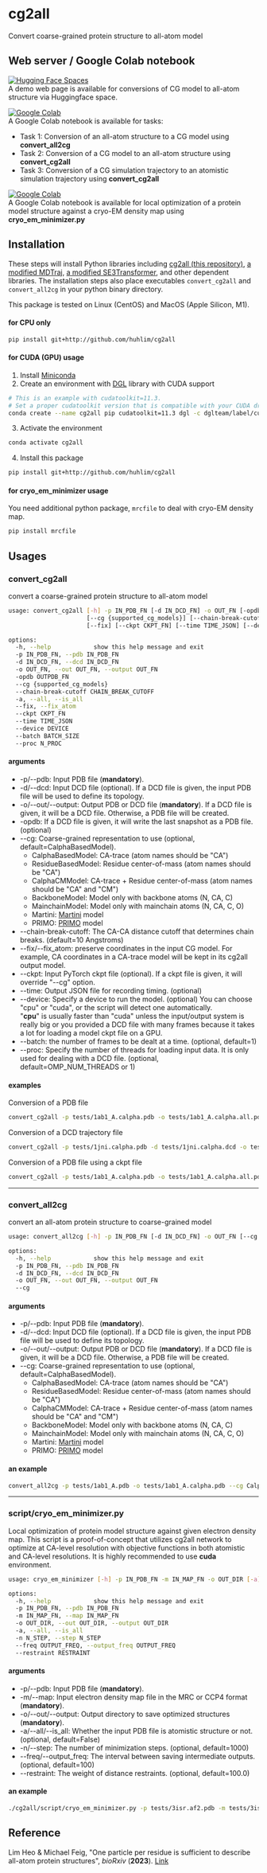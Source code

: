 # cg2all
Convert coarse-grained protein structure to all-atom model

## Web server / Google Colab notebook
[![Hugging Face Spaces](https://img.shields.io/badge/%F0%9F%A4%97%20Hugging%20Face-Spaces-blue)](https://huggingface.co/spaces/huhlim/cg2all)</br>
A demo web page is available for conversions of CG model to all-atom structure via Huggingface space.</br>

[![Google Colab](https://colab.research.google.com/assets/colab-badge.svg)](https://colab.research.google.com/github/huhlim/cg2all/blob/main/cg2all.ipynb)</br>
A Google Colab notebook is available for tasks:
- Task 1: Conversion of an all-atom structure to a CG model using __convert_all2cg__
- Task 2: Conversion of a CG model to an all-atom structure using __convert_cg2all__
- Task 3: Conversion of a CG simulation trajectory to an atomistic simulation trajectory using __convert_cg2all__

[![Google Colab](https://colab.research.google.com/assets/colab-badge.svg)](https://colab.research.google.com/github/huhlim/cg2all/blob/main/cryo_em_minimizer.ipynb)</br>
A Google Colab notebook is available for local optimization of a protein model structure against a cryo-EM density map using __cryo_em_minimizer.py__

## Installation
These steps will install Python libraries including [cg2all (this repository)](https://github.com/huhlim/cg2all), [a modified MDTraj](https://github.com/huhlim/mdtraj), [a modified SE3Transformer](https://github.com/huhlim/SE3Transformer), and other dependent libraries. The installation steps also place executables `convert_cg2all` and `convert_all2cg` in your python binary directory.

This package is tested on Linux (CentOS) and MacOS (Apple Silicon, M1).

#### for CPU only
```bash
pip install git+http://github.com/huhlim/cg2all
```
#### for CUDA (GPU) usage
1. Install [Miniconda](https://docs.conda.io/en/latest/miniconda.html)
2. Create an environment with [DGL](https://www.dgl.ai/pages/start.html) library with CUDA support
```bash
# This is an example with cudatoolkit=11.3.
# Set a proper cudatoolkit version that is compatible with your CUDA drivier and DGL library.
conda create --name cg2all pip cudatoolkit=11.3 dgl -c dglteam/label/cu113
```
3. Activate the environment
```bash
conda activate cg2all
```
4. Install this package
```bash
pip install git+http://github.com/huhlim/cg2all
```

#### for cryo_em_minimizer usage
You need additional python package, `mrcfile` to deal with cryo-EM density map.
```bash
pip install mrcfile
```

## Usages
### convert_cg2all
convert a coarse-grained protein structure to all-atom model
```bash
usage: convert_cg2all [-h] -p IN_PDB_FN [-d IN_DCD_FN] -o OUT_FN [-opdb OUTPDB_FN]
                      [--cg {supported_cg_models}] [--chain-break-cutoff CHAIN_BREAK_CUTOFF] [-a]
                      [--fix] [--ckpt CKPT_FN] [--time TIME_JSON] [--device DEVICE] [--batch BATCH_SIZE] [--proc N_PROC]

options:
  -h, --help            show this help message and exit
  -p IN_PDB_FN, --pdb IN_PDB_FN
  -d IN_DCD_FN, --dcd IN_DCD_FN
  -o OUT_FN, --out OUT_FN, --output OUT_FN
  -opdb OUTPDB_FN
  --cg {supported_cg_models}
  --chain-break-cutoff CHAIN_BREAK_CUTOFF
  -a, --all, --is_all
  --fix, --fix_atom
  --ckpt CKPT_FN
  --time TIME_JSON
  --device DEVICE
  --batch BATCH_SIZE
  --proc N_PROC
```
#### arguments
* -p/--pdb: Input PDB file (**mandatory**).
* -d/--dcd: Input DCD file (optional). If a DCD file is given, the input PDB file will be used to define its topology.
* -o/--out/--output: Output PDB or DCD file (**mandatory**). If a DCD file is given, it will be a DCD file. Otherwise, a PDB file will be created.
* -opdb: If a DCD file is given, it will write the last snapshot as a PDB file. (optional)
* --cg: Coarse-grained representation to use (optional, default=CalphaBasedModel).
  - CalphaBasedModel: CA-trace (atom names should be "CA")
  - ResidueBasedModel: Residue center-of-mass (atom names should be "CA")
  - CalphaCMModel: CA-trace + Residue center-of-mass (atom names should be "CA" and "CM")
  - BackboneModel: Model only with backbone atoms (N, CA, C)
  - MainchainModel: Model only with mainchain atoms (N, CA, C, O)
  - Martini: [Martini](http://cgmartini.nl/) model
  - PRIMO: [PRIMO](http://dx.doi.org/10.1002/prot.22645) model
* --chain-break-cutoff: The CA-CA distance cutoff that determines chain breaks. (default=10 Angstroms)
* --fix/--fix_atom: preserve coordinates in the input CG model. For example, CA coordinates in a CA-trace model will be kept in its cg2all output model.
* --ckpt: Input PyTorch ckpt file (optional). If a ckpt file is given, it will override "--cg" option.
* --time: Output JSON file for recording timing. (optional)
* --device: Specify a device to run the model. (optional) You can choose "cpu" or "cuda", or the script will detect one automatically. </br>
  "**cpu**" is usually faster than "cuda" unless the input/output system is really big or you provided a DCD file with many frames because it takes a lot for loading a model ckpt file on a GPU.
* --batch: the number of frames to be dealt at a time. (optional, default=1)
* --proc: Specify the number of threads for loading input data. It is only used for dealing with a DCD file. (optional, default=OMP_NUM_THREADS or 1)

#### examples
Conversion of a PDB file
```bash
convert_cg2all -p tests/1ab1_A.calpha.pdb -o tests/1ab1_A.calpha.all.pdb --cg CalphaBasedModel
```
Conversion of a DCD trajectory file
```bash
convert_cg2all -p tests/1jni.calpha.pdb -d tests/1jni.calpha.dcd -o tests/1jni.calpha.all.dcd --cg CalphaBasedModel
```
Conversion of a PDB file using a ckpt file
```bash
convert_cg2all -p tests/1ab1_A.calpha.pdb -o tests/1ab1_A.calpha.all.pdb --ckpt CalphaBasedModel-104.ckpt
```
<hr/>

### convert_all2cg
convert an all-atom protein structure to coarse-grained model
```bash
usage: convert_all2cg [-h] -p IN_PDB_FN [-d IN_DCD_FN] -o OUT_FN [--cg {supported_cg_models}]

options:
  -h, --help            show this help message and exit
  -p IN_PDB_FN, --pdb IN_PDB_FN
  -d IN_DCD_FN, --dcd IN_DCD_FN
  -o OUT_FN, --out OUT_FN, --output OUT_FN
  --cg
```
#### arguments
* -p/--pdb: Input PDB file (**mandatory**).
* -d/--dcd: Input DCD file (optional). If a DCD file is given, the input PDB file will be used to define its topology.
* -o/--out/--output: Output PDB or DCD file (**mandatory**). If a DCD file is given, it will be a DCD file. Otherwise, a PDB file will be created.
* --cg: Coarse-grained representation to use (optional, default=CalphaBasedModel).
  - CalphaBasedModel: CA-trace (atom names should be "CA")
  - ResidueBasedModel: Residue center-of-mass (atom names should be "CA")
  - CalphaCMModel: CA-trace + Residue center-of-mass (atom names should be "CA" and "CM")
  - BackboneModel: Model only with backbone atoms (N, CA, C)
  - MainchainModel: Model only with mainchain atoms (N, CA, C, O)
  - Martini: [Martini](http://cgmartini.nl/) model
  - PRIMO: [PRIMO](http://dx.doi.org/10.1002/prot.22645) model
  
#### an example
```bash
convert_all2cg -p tests/1ab1_A.pdb -o tests/1ab1_A.calpha.pdb --cg CalphaBasedModel
```

<hr/>

### script/cryo_em_minimizer.py 
Local optimization of protein model structure against given electron density map. This script is a proof-of-concept that utilizes cg2all network to optimize at CA-level resolution with objective functions in both atomistic and CA-level resolutions. It is highly recommended to use **cuda** environment.
```bash
usage: cryo_em_minimizer [-h] -p IN_PDB_FN -m IN_MAP_FN -o OUT_DIR [-a] [-n N_STEP] [--freq OUTPUT_FREQ] [--restraint RESTRAINT]

options:
  -h, --help            show this help message and exit
  -p IN_PDB_FN, --pdb IN_PDB_FN
  -m IN_MAP_FN, --map IN_MAP_FN
  -o OUT_DIR, --out OUT_DIR, --output OUT_DIR
  -a, --all, --is_all
  -n N_STEP, --step N_STEP
  --freq OUTPUT_FREQ, --output_freq OUTPUT_FREQ
  --restraint RESTRAINT
```
#### arguments
* -p/--pdb: Input PDB file (**mandatory**).
* -m/--map: Input electron density map file in the MRC or CCP4 format (**mandatory**).
* -o/--out/--output: Output directory to save optimized structures (**mandatory**).
* -a/--all/--is_all: Whether the input PDB file is atomistic structure or not. (optional, default=False)
* -n/--step: The number of minimization steps. (optional, default=1000)
* --freq/--output_freq: The interval between saving intermediate outputs. (optional, default=100)
* --restraint: The weight of distance restraints. (optional, default=100.0)

#### an example
```bash
./cg2all/script/cryo_em_minimizer.py -p tests/3isr.af2.pdb -m tests/3isr_5.mrc -o 3isr_5+3isr.af2 --all
```

## Reference
Lim Heo & Michael Feig, "One particle per residue is sufficient to describe all-atom protein structures", _bioRxiv_ (**2023**). [Link](https://www.biorxiv.org/content/10.1101/2023.05.22.541652v1)

